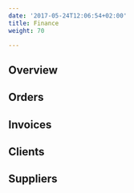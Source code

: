 ```yaml
---
date: '2017-05-24T12:06:54+02:00'
title: Finance
weight: 70

---
```

## Overview

## Orders

## Invoices

## Clients

## Suppliers